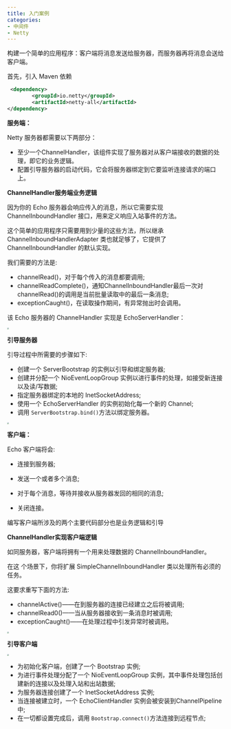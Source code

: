 ```yaml
---
title: 入门案例
categories: 
- 中间件
- Netty
---
```


构建一个简单的应用程序：客户端将消息发送给服务器，而服务器再将消息会送给客户端。

首先，引入 Maven 依赖

```xml
 <dependency>
        <groupId>io.netty</groupId>
        <artifactId>netty-all</artifactId>
</dependency>
```

**服务端：**

Netty 服务器都需要以下两部分：

- 至少一个ChannelHandler，该组件实现了服务器对从客户端接收的数据的处理，即它的业务逻辑。
- 配置引导服务器的启动代码，它会将服务器绑定到它要监听连接请求的端口上。

**ChannelHandler服务端业务逻辑**

因为你的 Echo 服务器会响应传入的消息，所以它需要实现 ChannelInboundHandler 接口，用来定义响应入站事件的方法。

这个简单的应用程序只需要用到少量的这些方法，所以继承 ChannelInboundHandlerAdapter 类也就足够了，它提供了 ChannelInboundHandler 的默认实现。

我们需要的方法是:

- channelRead()，对于每个传入的消息都要调用;
- channelReadComplete()，通知ChannelInboundHandler最后一次对channelRead()的调用是当前批量读取中的最后一条消息;
- exceptionCaught()，在读取操作期间，有异常抛出时会调用。

该 Echo 服务器的 ChannelHandler 实现是 EchoServerHandler：

<img src="https://img-blog.csdnimg.cn/e0076d97bb244736a4a414a45abe981d.png" style="zoom:25%;" />

**引导服务器**

引导过程中所需要的步骤如下:

- 创建一个 ServerBootstrap 的实例以引导和绑定服务器;
- 创建并分配一个 NioEventLoopGroup 实例以进行事件的处理，如接受新连接以及读/写数据;
- 指定服务器绑定的本地的 InetSocketAddress;
- 使用一个 EchoServerHandler 的实例初始化每一个新的 Channel;
- 调用 `ServerBootstrap.bind()`方法以绑定服务器。

<img src="https://img-blog.csdnimg.cn/f930e17a79c44c288deed9f4fccabe49.png" style="zoom:25%;" />

**客户端：**

Echo 客户端将会:

* 连接到服务器;

* 发送一个或者多个消息;

* 对于每个消息，等待并接收从服务器发回的相同的消息;

* 关闭连接。

编写客户端所涉及的两个主要代码部分也是业务逻辑和引导

**ChannelHandler实现客户端逻辑**

如同服务器，客户端将拥有一个用来处理数据的 ChannelInboundHandler。

在这 个场景下，你将扩展 SimpleChannelInboundHandler 类以处理所有必须的任务。

这要求重写下面的方法:

- channelActive()——在到服务器的连接已经建立之后将被调用;
- channelRead0()——当从服务器接收到一条消息时被调用;
- exceptionCaught()——在处理过程中引发异常时被调用。

<img src="https://img-blog.csdnimg.cn/a06a2d27f34741d7af20c170bce9a4f2.png" style="zoom:25%;" />

**引导客户端**

<img src="https://img-blog.csdnimg.cn/1d6aa6ebf8fd4ed0b1706be944fada27.png" style="zoom:25%;" />

- 为初始化客户端，创建了一个 Bootstrap 实例;
- 为进行事件处理分配了一个 NioEventLoopGroup 实例，其中事件处理包括创建新的连接以及处理入站和出站数据;
- 为服务器连接创建了一个 InetSocketAddress 实例;
- 当连接被建立时，一个 EchoClientHandler 实例会被安装到ChannelPipeline 中;
- 在一切都设置完成后，调用 `Bootstrap.connect()`方法连接到远程节点;